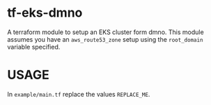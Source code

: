 tf-eks-dmno
============

A terraform module to setup an EKS cluster form dmno.
This module assumes you have an `aws_route53_zone` setup
using the `root_domain` variable specified.



USAGE
===============

In `example/main.tf` replace the values `REPLACE_ME`.